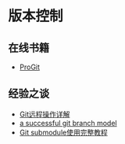 # 版本控制

## 在线书籍

- [ProGit](http://git-scm.com/book/zh/v1)


## 经验之谈

- [Git远程操作详解](http://www.ruanyifeng.com/blog/2014/06/git_remote.html)
- [a successful git branch model](http://nvie.com/posts/a-successful-git-branching-model/)
- [Git submodule使用完整教程](http://www.kafeitu.me/git/2012/03/27/git-submodule.html)
